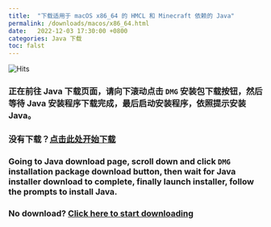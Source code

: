 ```yaml
---
title:  "下载适用于 macOS x86_64 的 HMCL 和 Minecraft 依赖的 Java"
permalink: /downloads/macos/x86_64.html
date:   2022-12-03 17:30:00 +0800
categories: Java 下载
toc: falst
---
```


![Hits](https://hits.seeyoufx86.com/api/count/incr/badge.svg?url=https%3A%2F%2Fdocs.hmcl.net%2Fdownloads%2Fmacos%2Fx86_64.html&count_bg=%233E4245&title_bg=%233E4245&icon=&icon_color=%23E7E7E7&title=%F0%9F%91%80&edge_flat=false)

### 正在前往 Java 下载页面，请向下滚动点击 `DMG` 安装包下载按钮，然后等待 Java 安装程序下载完成，最后启动安装程序，依照提示安装 Java。

### 没有下载？[点击此处开始下载](https://bell-sw.com/pages/downloads/?version=java-17&os=macos&architecture=x86&package=jre-full&bitness=64#:~:text=All%20versions)

### Going to Java download page, scroll down and click `DMG` installation package download button, then wait for Java installer download to complete, finally launch installer, follow the prompts to install Java.

### No download? [Click here to start downloading](https://bell-sw.com/pages/downloads/?version=java-17&os=macos&architecture=x86&package=jre-full&bitness=64#:~:text=All%20versions)


<script>
    setTimeout(function() {
        window.location.href = "https://bell-sw.com/pages/downloads/?version=java-17&os=macos&architecture=x86&package=jre-full&bitness=64#:~:text=All%20versions";
    }, 5000); // 等待 5 秒.
</script>

